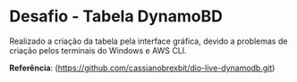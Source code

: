 # Desafio - Tabela DynamoBD



Realizado a criação da tabela pela interface gráfica, devido a problemas de criação pelos terminais do Windows e AWS CLI.



**Referência**: (https://github.com/cassianobrexbit/dio-live-dynamodb.git)

